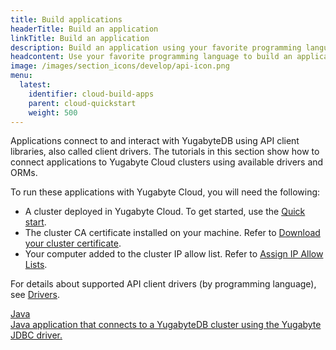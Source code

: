 ```yaml
---
title: Build applications
headerTitle: Build an application
linkTitle: Build an application
description: Build an application using your favorite programming language.
headcontent: Use your favorite programming language to build an application that uses YSQL or YCQL APIs.
image: /images/section_icons/develop/api-icon.png
menu:
  latest:
    identifier: cloud-build-apps
    parent: cloud-quickstart
    weight: 500
---
```


Applications connect to and interact with YugabyteDB using API client libraries, also called client drivers. The tutorials in this section show how to connect applications to Yugabyte Cloud clusters using available drivers and ORMs. <!--Because the YugabyteDB YSQL API is PostgreSQL-compatible and the YCQL API has roots in the Apache Cassandra CQL, many of the tutorials use third-party drivers.-->

To run these applications with Yugabyte Cloud, you will need the following:

- A cluster deployed in Yugabyte Cloud. To get started, use the [Quick start](../).
- The cluster CA certificate installed on your machine. Refer to [Download your cluster certificate](../../cloud-secure-clusters/cloud-authentication/#download-your-cluster-certificate).
- Your computer added to the cluster IP allow list. Refer to [Assign IP Allow Lists](../../cloud-secure-clusters/add-connections/).

For details about supported API client drivers (by programming language), see <a href="../../../reference/drivers">Drivers</a>.

<div class="row">

  <div class="col-12 col-md-6 col-lg-12 col-xl-6">
  <a class="section-link icon-offset" href="cloud-apps-java/cloud-ysql-yb-jdbc/">
    <div class="head">
      <div class="icon">
        <i class="icon-java"></i>
      </div>
      <div class="title">Java</div>
    </div>
    <div class="body">
      Java application that connects to a YugabyteDB cluster using the Yugabyte JDBC driver.
    </div>
  </a>
  </div>

</div>
